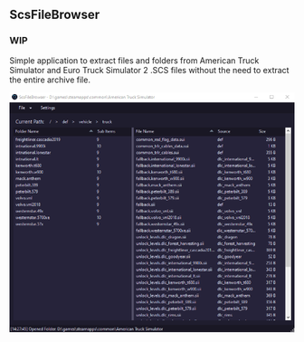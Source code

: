 ## ScsFileBrowser

### WIP

Simple application to extract files and folders from American Truck Simulator and Euro Truck Simulator 2 .SCS files without the need to extract the entire archive file.

![Screenshot of the program](./docs/screenshot.png)
